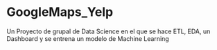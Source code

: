 # GoogleMaps_Yelp
Un Proyecto de grupal de Data Science en el que se hace ETL, EDA, un Dashboard y se entrena un modelo de Machine Learning
